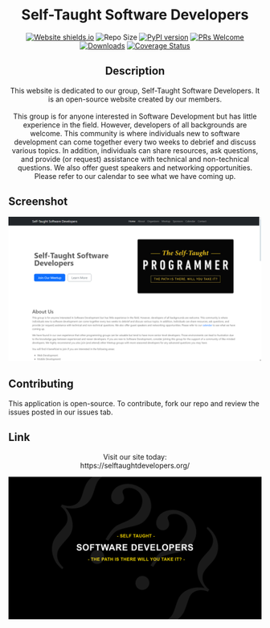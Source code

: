 <h1 style="text-align: center;"> Self-Taught Software Developers</h1>

<div style="text-align: center;">

[![Website shields.io](https://img.shields.io/website-up-down-green-red/http/shields.io.svg)](http://www.chemicalgraphtheory.com)
![Repo Size](https://img.shields.io/github/repo-size/Sulstice/global-chem)
[![PyPI version](https://badge.fury.io/py/global-chem.svg)](https://badge.fury.io/py/global-chem)
[![PRs Welcome](https://img.shields.io/badge/PRs-welcome-brightgreen.svg?style=flat-square)](http://makeapullrequest.com)
[![Downloads](https://pepy.tech/badge/global-chem)](https://pepy.tech/project/global-chem)
[![Coverage Status](https://coveralls.io/repos/github/Sulstice/global-chem/badge.svg?branch=master)](https://coveralls.io/github/Sulstice/global-chem?branch=master)

</div>

<h2 style="text-align: center;"> Description </h2>

<p style="text-align: center;">This website is dedicated to our group, Self-Taught Software Developers. It is an open-source website created by our members. 
<br />
<br />
This group is for anyone interested in Software Development but has little experience in the field. However, developers of all backgrounds are welcome. This community is where individuals new to software development can come together every two weeks to debrief and discuss various topics. In addition, individuals can share resources, ask questions, and provide (or request) assistance with technical and non-technical questions. We also offer guest speakers and networking opportunities. Please refer to our calendar to see what we have coming up. </p>

## Screenshot
![A screenshot of our website.](./img/selftaughtdevelopers.org_small.png)

## Contributing

This application is open-source. To contribute, fork our repo and review the issues posted in our issues tab.

## Link
<p style="text-align: center;">
Visit our site today:
<br/>
https://selftaughtdevelopers.org/
</p>

![A screenshot of our website.](./img/st-sd-banner.png)

